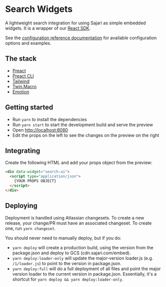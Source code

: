 # Search Widgets

A lightweight search integration for using Sajari as simple embedded widgets. It is a wrapper of our [React SDK](https://react.docs.sajari.com/).

See the [configuration reference documentation](/documentation/configuration-reference.md) for available configuration options and examples. 


## The stack

- [Preact](https://preactjs.com/)
- [Preact CLI](https://preactjs.com/cli/)
- [Tailwind](https://tailwindcss.com/)
- [Twin.Macro](https://github.com/ben-rogerson/twin.macro/)
- [Emotion](https://emotion.sh/)

## Getting started

- Run `yarn` to install the dependencies
- Run `yarn start` to start the development build and serve the preview
- Open [http://localhost:8080]()
- Edit the props on the left to see the changes on the preview on the right

## Integrating

Create the following HTML and add your props object from the preview:

```html
<div data-widget="search-ui">
  <script type="application/json">
    {YOUR PROPS OBJECT}
  </script>
</div>
```

## Deploying

Deployment is handled using Atlassian changesets. To create a new release, your change/PR must have an associated changeset. To create one, run `yarn changeset`.

You should never need to manually deploy, but if you do:

- `yarn deploy` will create a production build, using the version from the package.json and deploy to GCS (cdn.sajari.com/embed).
- `yarn deploy:loader-only` will update the major-version loader.js (e.g. `/1/loader.js`) to point to the version in package.json.
- `yarn deploy:full` will do a full deployment of all files and point the major version loader to the current version in package.json. Essentially, it's a shortcut for `yarn deploy && yarn deploy:loader-only`.
